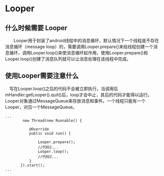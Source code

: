 Looper
===
什么时候需要 Looper
---
　　Looper用于封装了android线程中的消息循环，默认情况下一个线程是不存在消息循环（message loop）的，需要调用Looper.prepare()来给线程创建一个消息循环，调用Looper.loop()来使消息循环起作用，使用Looper.prepare()和Looper.loop()创建了消息队列就可以让消息处理在该线程中完成。
  
使用Looper需要注意什么
---
　写在Looper.loop()之后的代码不会被立即执行，当调用后mHandler.getLooper().quit()后，loop才会中止，其后的代码才能得以运行。Looper对象通过MessageQueue来存放消息和事件。一个线程只能有一个Looper，对应一个MessageQueue。
 
 ```
 ...
         new Thread(new Runnable() {

            @Override
            public void run() {
            
                Looper.prepare();
                //代码1...
                Looper.loop();
                //代码2...
            }
        }).start();
...
```        
